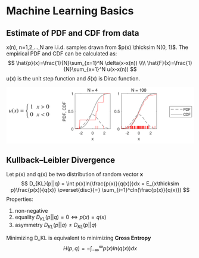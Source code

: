 # Machine Learning Basics

## Estimate of PDF and CDF from data

x(n), n=1,2,...,N are i.i.d. samples drawn from $p(x) \thicksim N(0, 1)$. The empirical PDF and CDF can be calculated as:
$$
\hat{p}(x)=\frac{1}{N}\sum_{x=1}^N \delta(x-x(n))
\\\\ \hat{F}(x)=\frac{1}{N}\sum_{x=1}^N u(x-x(n))
$$
u(x) is the unit step function and $\delta$(x) is Dirac function.

![](pics/pdf_cdf_from_data.png)

## Kullback–Leibler Divergence

Let p(x) and q(x) be two distribution of random vector **x**
$$
D_{KL}(p||q) = \int p(x)ln(\frac{p(x)}{q(x)})dx = E_{x\thicksim p}\frac{p(x)}{q(x)} \overset{disc}{=} \sum_{i=1}^cln(\frac{p(x)}{q(x)})
$$
Properties:

1. non-negative
2. equality $D_{KL}(p||q)=0 \Leftrightarrow p(x)=q(x)$
3. asymmetry $D_{KL}(p||q) \ne D_{KL}(p||q)$

Minimizing D_KL is equivalent to minimizing **Cross Entropy**
$$
H(p,q)=-\int_{-\infty}^{\infty}p(x)ln(q(x))dx
$$
